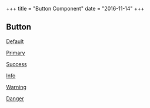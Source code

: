 +++
title = "Button Component"
date = "2016-11-14"
+++

## Button

<p class="btn"><a href="">Default</a></p>
<p class="btn primary"><a href="">Primary</a></p>
<p class="btn green"><a href="">Success</a></p>
<p class="btn blue"><a href="">Info</a></p>
<p class="btn orange"><a href="">Warning</a></p>
<p class="btn red"><a href="">Danger</a></p>


